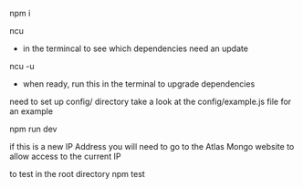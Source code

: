 npm i

ncu
- in the termincal to see which dependencies need an update

ncu -u
- when ready, run this in the terminal to upgrade dependencies

need to set up config/ directory
take a look at the config/example.js file for an example

npm run dev

if this is a new IP Address
    you will need to go to the Atlas Mongo website to allow access to the current IP


to test
in the root directory
npm test
